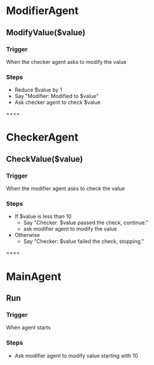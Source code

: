 <!-- from dataclasses import dataclass
from typing import Callable

from autogen_core import DefaultTopicId, MessageContext, RoutedAgent, default_subscription, message_handler


@dataclass
class Message:
    content: int


@default_subscription
class Modifier(RoutedAgent):
    def __init__(self, modify_val: Callable[[int], int]) -> None:
        super().__init__("A modifier agent.")
        self._modify_val = modify_val

    @message_handler
    async def handle_message(self, message: Message, ctx: MessageContext) -> None:
        val = self._modify_val(message.content)
        print(f"{'-'*80}\nModifier:\nModified {message.content} to {val}")
        await self.publish_message(Message(content=val), DefaultTopicId())  # type: ignore


@default_subscription
class Checker(RoutedAgent):
    def __init__(self, run_until: Callable[[int], bool]) -> None:
        super().__init__("A checker agent.")
        self._run_until = run_until

    @message_handler
    async def handle_message(self, message: Message, ctx: MessageContext) -> None:
        if not self._run_until(message.content):
            print(f"{'-'*80}\nChecker:\n{message.content} passed the check, continue.")
            await self.publish_message(Message(content=message.content), DefaultTopicId())
        else:
            print(f"{'-'*80}\nChecker:\n{message.content} failed the check, stopping.")

from autogen_core import AgentId, SingleThreadedAgentRuntime

# Create an local embedded runtime.
runtime = SingleThreadedAgentRuntime()

# Register the modifier and checker agents by providing
# their agent types, the factory functions for creating instance and subscriptions.
await Modifier.register(
    runtime,
    "modifier",
    # Modify the value by subtracting 1
    lambda: Modifier(modify_val=lambda x: x - 1),
)

await Checker.register(
    runtime,
    "checker",
    # Run until the value is less than or equal to 1
    lambda: Checker(run_until=lambda x: x <= 1),
)

# Start the runtime and send a direct message to the checker.
runtime.start()
await runtime.send_message(Message(10), AgentId("checker", "default"))
await runtime.stop_when_idle() -->


# ModifierAgent

## ModifyValue($value)

### Trigger
When the checker agent asks to modify the value

### Steps
- Reduce $value by 1
- Say "Modifier: Modified to $value"
- Ask checker agent to check $value

====

# CheckerAgent

## CheckValue($value)

### Trigger
When the modifier agent asks to check the value

### Steps
- If $value is less than 10
  - Say "Checker: $value passed the check, continue."
  - ask modifier agent to modify the value
- Otherwise
  - Say "Checker: $value failed the check, stopping."

====

# MainAgent

## Run

### Trigger
When agent starts

### Steps
- Ask modifier agent to modify value starting with 10